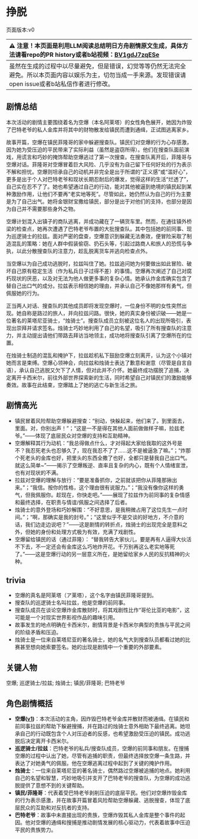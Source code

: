 # 挣脱
页面版本:v0
 

| :warning: 注意！本页面是利用LLM阅读总结明日方舟剧情原文生成，具体方法请看repo的PR history或者b站视频：[BV1gdJ7zqESe](https://www.bilibili.com/video/BV1gdJ7zqESe/)         |
|:----------------------------|
| 虽然在生成的过程中以尽量避免，但是错误，幻觉等等仍然无法完全避免。所以本页面内容以娱乐为主，切勿当成一手来源。发现错误请open issue或者b站私信作者进行修改。|



## 剧情总结
本次活动的剧情主要围绕着名为空爆（本名阿莱塔）的女性角色展开，她因为炸毁了巴特老爷的私人金库并将其中的财物散发给镇民而遭到通缉，正试图逃离家乡。

故事开篇，空爆在镇民菲隆哥的家中躲避搜查队。镇民们对空爆的行为心存感激，因为她为受压迫的平民带来了实际利益（虽然是盗窃所得）。他们在搜查队面前演戏，用谎言和巧妙的掩饰帮助空爆逃过了第一次搜查。在搜查队离开后，菲隆哥与空爆对话。菲隆哥对空爆冒着巨大风险、几乎没有为自己留下任何好处的行为表示不解和担忧。空爆则坦承自己的动机并非完全是出于所谓的“正义感”或“滥好心”，更多是出于个人对巴特老爷和现状长期忍耐后的爆发，觉得这样的生活“烂透了”，自己实在忍不了了。她也希望通过自己的行动，能对其他被逼到绝境的镇民起到某种激励作用，让他们不要再“老实地等死”。尽管如此，她仍然认为自己的行为主要是为了自己出气。她将金银财宝撒给镇民，部分是出于对他们的支持，也部分是因为自己并不需要那些身外之物。

空爆计划混入出镇子的商队逃离，并成功藏在了一辆货车里。然而，在通往镇外桥梁的检查点，她再次遭遇了巴特老爷布置的大批搜查队。其中包括她的前同事、现为巡逻骑士的拉兹。面对严密的盘查，空爆意识到躲藏无法奏效，便冒险采取了制造混乱的策略：她在人群中假装偷窃、扔石头等，引起过路商人和旅人的恐慌与争执，以此分散搜查队的注意力，趁乱脱离货车并逃向检查点外。

当空爆以为自己成功逃脱时，拉兹叫住了她。拉兹追问她为何要做出如此冒险、破坏自己原有稳定生活（作为私兵日子过得不差）的事情。空爆再次阐述了自己对腐朽现状的厌恶，以及对无法为他人做更多事的复杂心情。她承认炸金库确实包含了替自己出口气的成分。拉兹表示相信她的理由，并承认自己不像她那样有勇气，但佩服她的行为。

正当两人对话、搜查队的其他成员即将发现空爆时，一位身份不明的女性突然出现。她自称是路过的旅人，并向拉兹问路。很快，她的真实身份被识破——她是一位著名的莱塔尼亚骑士，“烛骑士”。搜查队成员立刻被这位名人的出现所吸引，表现出崇拜并请求签名。烛骑士巧妙地利用了自己的名望，吸引了所有搜查队的注意力，并主动提出请他们带路去拜访当地领主，成功地将搜查队引离了空爆所在的位置。

在烛骑士制造的混乱和掩护下，拉兹趁机私下鼓励空爆立刻离开，认为这个小镇对她而言是束缚。空爆心领神会，向拉兹和烛骑士表达了歉意和谢意（尽管是自言自语），承认自己逃脱又欠下了人情，但对此并不介怀。她最终成功摆脱了追捕，决定离开卡西米尔，前往外部世界探索新的生活，同时希望自己对镇民们的激励能够奏效。故事在此结束，空爆踏上了她的逃亡与新生活之旅。
## 剧情高光
*   镇民冒着风险帮助空爆躲避搜查：“别动，快躲起来，他们来了。到里面去，里面。对，你别出声！”；“这是一不是得在其他人面前做做样子嘛，拉兹老爷。”——体现了底层民众对空爆的支持和互助精神。
*   空爆解释其行为动机：“我总得做点什么，才对得起大家给我取的这外号是不？我忍死老头也忍够久了，现在我忍不了了......这不是被逼急了嘛。”；“炸那个死老头的金库也好，把里头的东西全撒了也好，全都只是替我自己出口气。就这么简单~”——揭示了空爆叛逆、直率且复杂的内心，既有个人情绪宣泄，也有对现状的不满。
*   拉兹对空爆的理解与放行：“要是准备抓你，之前就该把你从菲隆那揪出来。”；“我信。按你的性格，这个理由很有说服力。”；“我没有像你这样的勇气，但我佩服你。趁现在，你快走吧。”——展现了拉兹作为前同事的复杂情感和最终选择，在职责与情谊/佩服之间选择了后者。
*   烛骑士的意外登场和巧妙解围：“不好意思，是我稍微占用了这位先生一点时间。”；“啊，那确实是我的封号。”；“这里似乎不是交谈的好地方，不介意的话，我们边走边说吧？”——这是剧情的转折点，烛骑士的出现完全是意料之外，但她的身份和处理方式极为有效，充满了戏剧性。
*   空爆留给镇民的话（通过菲隆）： “替我转告大家伙儿，要是再有人逼得大伙活不下去，不一定还会有金库这么巧地炸开花。千万别再这么老实地等死了。”——这是空爆行动的另一层意义所在，是她留给家乡人民的反抗精神的火种。
## trivia
*   空爆的真名是阿莱塔（ア莱塔），这个名字由镇民菲隆哥提到。
*   搜查队的巡逻骑士名叫拉兹，他是空爆的前同事。
*   搜查队成员在谈论空爆炸金库散财时，将其戏剧性比作“哥伦比亚的电影”，这可能是一个对现实世界影视作品的趣味引用。
*   故事发生的地点明确在卡西米尔，剧情背景是卡西米尔典型的贵族与平民之间的阶级矛盾和压迫。
*   烛骑士是一位来自莱塔尼亚的著名骑士，她的名气大到搜查队员都看过她的比赛甚至想向她索要签名。她的出现是剧情中一个重要的外部要素。
## 关键人物
空爆; 巡逻骑士/拉兹; 烛骑士; 镇民/菲隆哥; 巴特老爷
## 角色剧情概括
-   **空爆([v1](../chars/char_282_catap.md))**：本次活动的主角，因炸毁巴特老爷金库并散财而被通缉。在镇民和前同事拉兹的帮助下躲避搜捕，并在路过的烛骑士意外相助下最终逃离。她坦承自己的行动既包含个人对压迫者的反感，也希望激励受压迫的镇民。成功逃脱后决定离开卡西米尔。
-   **巡逻骑士/拉兹**：巴特老爷的私兵/搜查队成员，空爆的前同事和朋友。在搜捕空爆的过程中认出了她，尽管有追捕的职责，但最终选择放空爆一条生路，并表达了对她勇气的佩服。他在空爆逃离过程中起到了关键的掩护作用。
-   **烛骑士**：一位来自莱塔尼亚的著名骑士，偶然路过空爆被追捕的地点。她利用自己的名望和智慧，巧妙地吸引并支开了巴特老爷的搜查队，为空爆的成功逃脱提供了意想不到的关键帮助。
-   **镇民/菲隆哥**：代表着受巴特老爷剥削压迫的底层平民。他们对空爆炸毁金库的行为表示感激，并在故事开篇冒着风险帮助空爆躲藏、逃脱搜查，体现了底层民众的互助和对反抗者的支持。
-   **巴特老爷**：故事中未直接出现的贵族，空爆炸毁其私人金库是整个事件的起因。他对空爆的通缉和搜捕是推动剧情发展的核心驱动力，代表着故事中压迫平民的贵族势力。